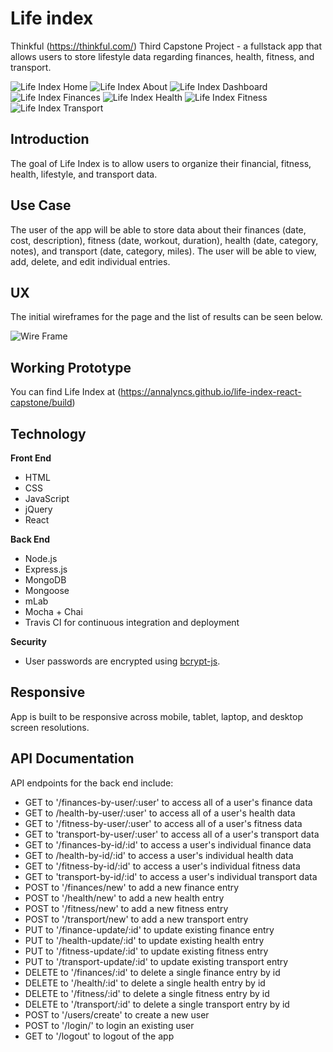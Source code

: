 # Life index
Thinkful (https://thinkful.com/) Third Capstone Project - a fullstack app that allows users to store lifestyle data regarding finances, health, fitness, and transport.

![Life Index Home](https://github.com/annalyncs/life-index-react-capstone/blob/master/assets/screenshots/landing%20page.png?raw=true)
![Life Index About](https://github.com/annalyncs/life-index-react-capstone/blob/master/assets/screenshots/about%20page.png?raw=true)
![Life Index Dashboard](https://github.com/annalyncs/life-index-react-capstone/blob/master/assets/screenshots/dashboard.png?raw=true)
![Life Index Finances](https://github.com/annalyncs/life-index-react-capstone/blob/master/assets/screenshots/finance%20data.png?raw=true)
![Life Index Health](https://github.com/annalyncs/life-index-react-capstone/blob/master/assets/screenshots/health%20data.png?raw=true)
![Life Index Fitness](https://github.com/annalyncs/life-index-react-capstone/blob/master/assets/screenshots/fitness%20data.png?raw=true)
![Life Index Transport](https://github.com/annalyncs/life-index-react-capstone/blob/master/assets/screenshots/transport%20data.png?raw=true)


## Introduction
The goal of Life Index is to allow users to organize their financial, fitness, health, lifestyle, and transport data.

## Use Case
The user of the app will be able to store data about their finances (date, cost, description), fitness (date, workout, duration), health (date, category, notes), and transport (date, category, miles). The user will be able to view, add, delete, and edit individual entries.


## UX
The initial wireframes for the page and the list of results can be seen below.

![Wire Frame](https://github.com/annalyncs/life-index-react-capstone/blob/master/assets/life-index-wireframe.jpg?raw=true)

## Working Prototype

You can find Life Index at (https://annalyncs.github.io/life-index-react-capstone/build)

## Technology

**Front End**

* HTML
* CSS
* JavaScript
* jQuery
* React

**Back End**

* Node.js
* Express.js
* MongoDB
* Mongoose
* mLab
* Mocha + Chai
* Travis CI for continuous integration and deployment

**Security**
* User passwords are encrypted using [bcrypt-js](https://github.com/dcodeIO/bcrypt.js).

## Responsive

App is built to be responsive across mobile, tablet, laptop, and desktop screen resolutions.

## API Documentation

API endpoints for the back end include:
* GET to '/finances-by-user/:user' to access all of a user's finance data
* GET to /health-by-user/:user' to access all of a user's health data
* GET to '/fitness-by-user/:user' to access all of a user's fitness data
* GET to 'transport-by-user/:user' to access all of a user's transport data
* GET to '/finances-by-id/:id' to access a user's individual finance data
* GET to /health-by-id/:id' to access a user's individual health data
* GET to '/fitness-by-id/:id' to access a user's individual fitness data
* GET to 'transport-by-id/:id' to access a user's individual transport data
* POST to '/finances/new' to add a new finance entry
* POST to '/health/new' to add a new health entry
* POST to '/fitness/new' to add a new fitness entry
* POST to '/transport/new' to add a new transport entry
* PUT to '/finance-update/:id' to update existing finance entry
* PUT to '/health-update/:id' to update existing health entry
* PUT to '/fitness-update/:id' to update existing fitness entry
* PUT to '/transport-update/:id' to update existing transport entry
* DELETE to '/finances/:id' to delete a single finance entry by id
* DELETE to '/health/:id' to delete a single health entry by id
* DELETE to '/fitness/:id' to delete a single fitness entry by id
* DELETE to '/transport/:id' to delete a single transport entry by id
* POST to '/users/create' to create a new user
* POST to '/login/' to login an existing user
* GET to '/logout' to logout of the app
